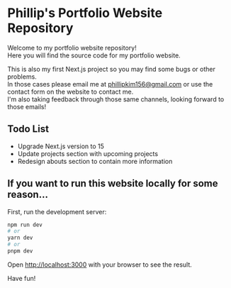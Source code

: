 # Phillip's Portfolio Website Repository

Welcome to my portfolio website repository!  
Here you will find the source code for my portfolio website.

This is also my first Next.js project so you may find some bugs or other problems.  
In those cases please email me at phillipkim156@gmail.com or use the contact form on the website to contact me.  
I'm also taking feedback through those same channels, looking forward to those emails!

## Todo List

- Upgrade Next.js version to 15
- Update projects section with upcoming projects
- Redesign abouts section to contain more information

## If you want to run this website locally for some reason...

First, run the development server:

```bash
npm run dev
# or
yarn dev
# or
pnpm dev
```

Open [http://localhost:3000](http://localhost:3000) with your browser to see the result.

Have fun!
